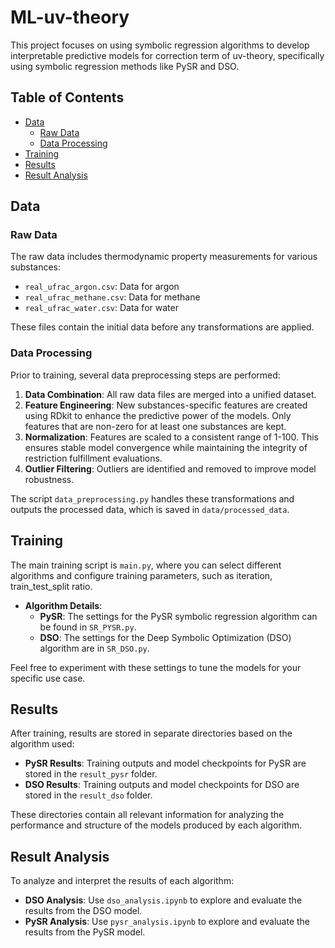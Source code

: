 # ML-uv-theory

This project focuses on using symbolic regression algorithms to develop interpretable predictive models for correction term of uv-theory, specifically using symbolic regression methods like PySR and DSO. 

## Table of Contents
- [Data](#data)
  - [Raw Data](#raw-data)
  - [Data Processing](#data-processing)
- [Training](#training)
- [Results](#results)
- [Result Analysis](#result-analysis)

## Data

### Raw Data
The raw data includes thermodynamic property measurements for various substances:
- `real_ufrac_argon.csv`: Data for argon
- `real_ufrac_methane.csv`: Data for methane
- `real_ufrac_water.csv`: Data for water

These files contain the initial data before any transformations are applied.

### Data Processing
Prior to training, several data preprocessing steps are performed:
1. **Data Combination**: All raw data files are merged into a unified dataset.
2. **Feature Engineering**: New substances-specific features are created using RDkit to enhance the predictive power of the models. Only features that are non-zero for at least one substances are kept.
3. **Normalization**: Features are scaled to a consistent range of 1-100. This ensures stable model convergence while maintaining the integrity of restriction fulfillment evaluations.
4. **Outlier Filtering**: Outliers are identified and removed to improve model robustness.

The script `data_preprocessing.py` handles these transformations and outputs the processed data, which is saved in `data/processed_data`.

## Training

The main training script is `main.py`, where you can select different algorithms and configure training parameters, such as iteration, train_test_split ratio.

- **Algorithm Details**:
  - **PySR**: The settings for the PySR symbolic regression algorithm can be found in `SR_PYSR.py`.
  - **DSO**: The settings for the Deep Symbolic Optimization (DSO) algorithm are in `SR_DSO.py`.

Feel free to experiment with these settings to tune the models for your specific use case.

## Results

After training, results are stored in separate directories based on the algorithm used:
- **PySR Results**: Training outputs and model checkpoints for PySR are stored in the `result_pysr` folder.
- **DSO Results**: Training outputs and model checkpoints for DSO are stored in the `result_dso` folder.

These directories contain all relevant information for analyzing the performance and structure of the models produced by each algorithm.

## Result Analysis

To analyze and interpret the results of each algorithm:
- **DSO Analysis**: Use `dso_analysis.ipynb` to explore and evaluate the results from the DSO model.
- **PySR Analysis**: Use `pysr_analysis.ipynb` to explore and evaluate the results from the PySR model.

